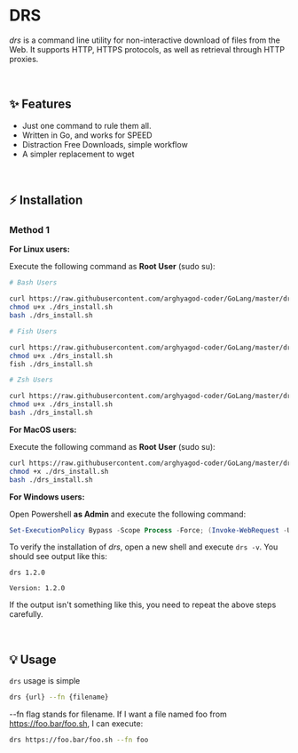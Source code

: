 # DRS
*drs* is a command line utility for  non-interactive download of files from the Web.  It supports HTTP, HTTPS protocols, as well as retrieval through HTTP proxies.

<br>

## ✨ Features

- Just one command to rule them all.
- Written in Go, and works for SPEED
- Distraction Free Downloads, simple workflow
- A simpler replacement to wget

<br>

## ⚡️ Installation
### Method 1

**For Linux users:**

Execute the following command as **Root User** (sudo su):

```bash
# Bash Users

curl https://raw.githubusercontent.com/arghyagod-coder/GoLang/master/drs/linux/fish_install.sh > drs_install.sh
chmod u+x ./drs_install.sh
bash ./drs_install.sh

# Fish Users

curl https://raw.githubusercontent.com/arghyagod-coder/GoLang/master/drs/linux/fish_install.sh > drs_install.sh
chmod u+x ./drs_install.sh
fish ./drs_install.sh

# Zsh Users

curl https://raw.githubusercontent.com/arghyagod-coder/GoLang/master/drs/linux/sh_install.sh > drs_install.sh
chmod u+x ./drs_install.sh
bash ./drs_install.sh
```


**For MacOS users:**

Execute the following command as **Root User** (sudo su):

```bash
curl https://raw.githubusercontent.com/arghyagod-coder/GoLang/master/drs/mac_install.sh > drs_install.sh
chmod +x ./drs_install.sh
bash ./drs_install.sh
```

**For Windows users:**

Open Powershell **as Admin** and execute the following command:
```powershell
Set-ExecutionPolicy Bypass -Scope Process -Force; (Invoke-WebRequest -Uri https://raw.githubusercontent.com/arghyagod-coder/GoLang/master/drs/windows_install.ps1 -UseBasicParsing).Content | powershell -
```

To verify the installation of *drs*, open a new shell and execute `drs -v`. You should see output like this:
```
drs 1.2.0

Version: 1.2.0
```
If the output isn't something like this, you need to repeat the above steps carefully.

<br>

## 💡 Usage
`drs` usage is simple

```bash
drs {url} --fn {filename}
```

--fn flag stands for filename. If I want a file named foo from https://foo.bar/foo.sh, I can execute:

```bash
drs https://foo.bar/foo.sh --fn foo
```

<br>

